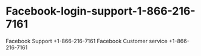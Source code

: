 # Facebook-login-support-1-866-216-7161
Facebook Support +1-866-216-7161 Facebook Customer service +1-866-216-7161
